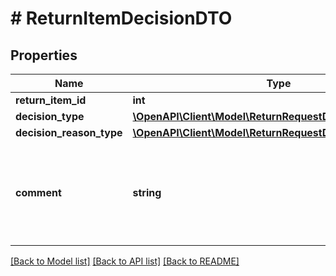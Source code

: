 # # ReturnItemDecisionDTO

## Properties

Name | Type | Description | Notes
------------ | ------------- | ------------- | -------------
**return_item_id** | **int** | Идентификатор товара в возврате. |
**decision_type** | [**\OpenAPI\Client\Model\ReturnRequestDecisionType**](ReturnRequestDecisionType.md) |  |
**decision_reason_type** | [**\OpenAPI\Client\Model\ReturnRequestDecisionReasonType**](ReturnRequestDecisionReasonType.md) |  | [optional]
**comment** | **string** | Комментарий к решению. Укажите:  * для &#x60;REFUND_MONEY_INCLUDING_SHIPMENT&#x60;— стоимость обратной пересылки.  * для &#x60;REPAIR&#x60; — когда вы устраните недостатки товара.  * для &#x60;DECLINE_REFUND&#x60; — причину отказа.  * для &#x60;OTHER_DECISION&#x60; — какое решение вы предлагаете. | [optional]

[[Back to Model list]](../../README.md#models) [[Back to API list]](../../README.md#endpoints) [[Back to README]](../../README.md)
